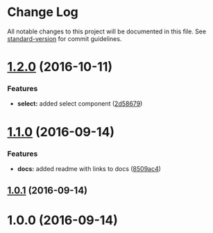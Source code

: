 # Change Log

All notable changes to this project will be documented in this file. See [standard-version](https://github.com/conventional-changelog/standard-version) for commit guidelines.

<a name="1.2.0"></a>
# [1.2.0](https://github.com/edgemesh/emui/compare/v1.1.0...v1.2.0) (2016-10-11)


### Features

* **select:** added select component ([2d58679](https://github.com/edgemesh/emui/commit/2d58679))



<a name="1.1.0"></a>
# [1.1.0](https://github.com/edgemesh/emui/compare/v1.0.1...v1.1.0) (2016-09-14)


### Features

* **docs:** added readme with links to docs ([8509ac4](https://github.com/edgemesh/emui/commit/8509ac4))



<a name="1.0.1"></a>
## [1.0.1](https://github.com/edgemesh/emui/compare/v1.0.0...v1.0.1) (2016-09-14)



<a name="1.0.0"></a>
# 1.0.0 (2016-09-14)
